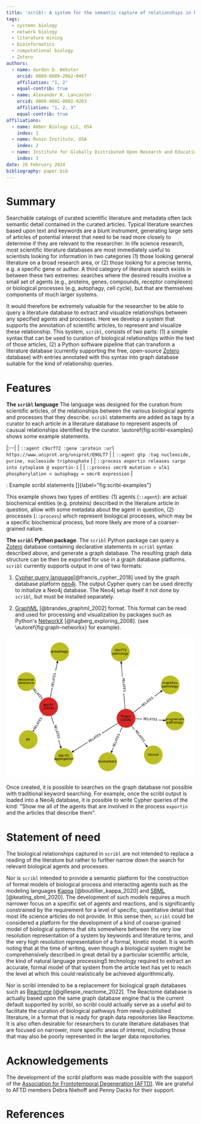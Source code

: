 ```yaml
---
title: 'scribl: A system for the semantic capture of relationships in biological literature'
tags:
  - systems biology
  - network biology
  - literature mining
  - bioinformatics
  - computational biology
  - Zotero
authors:
  - name: Gordon D. Webster
    orcid: 0009-0009-2862-0467
    affiliation: "1, 2"
    equal-contrib: true
  - name: Alexander K. Lancaster
    orcid: 0000-0002-0002-9263
    affiliation: "1, 2, 3"
    equal-contrib: true
affiliations:
  - name: Amber Biology LLC, USA
    index: 1
  - name: Ronin Institute, USA
    index: 2
  - name: Institute for Globally Distributed Open Research and Education
    index: 3
date: 28 February 2024
bibliography: paper.bib
---
```


# Summary

Searchable catalogs of curated scientific literature and metadata
often lack semantic detail contained in the curated articles.  Typical
literature searches based upon text and keywords are a blunt
instrument, generating large sets of articles of potential interest
that need to be read more closely to determine if they are relevant to
the researcher. In life science research, most scientific literature
databases are most immediately useful to scientists looking for
information in two categories (1) those looking general literature on
a broad research area, or (2) those looking for a precise terms,
e.g. a specific gene or author. A third category of literature search
exists in between these two extremes: searches where the desired
results involve a small set of agents (e.g., proteins, genes,
compounds, receptor complexes) or biological processes (e.g,
autophagy, cell cycle), but that are themselves components of much
larger systems.

It would therefore be extremely valuable for the researcher to be able
to query a literature database to extract and visualize relationships
between any specified agents and processes. Here we develop a system
that supports the annotation of scientific articles, to represent and
visualize these relationship. This system, `scribl`, consists of two
parts: (1) a simple syntax that can be used to curation of biological
relationships within the text of those articles, (2) a Python software
pipeline that can transform a literature database (currently
supporting the free, open-source [Zotero](https://www.zotero.org/)
database) with entries annotated with this syntax into graph database
suitable for the kind of relationship queries.

# Features

**The `scribl` language** The language was designed for the curation
from scientific articles, of the relationships between the various
biological agents and processes that they describe. `scribl`
statements are added as tags by a curator to each article in a
literature database to represent aspects of causual relationships
identified by the curator. \autoref{fig:scribl-examples} shows some
example statements.

|:--|
| `::agent c9orf72 :gene :protein :url https://www.uniprot.org/uniprot/Q96LT7`     |
| `::agent gtp :tag nucleoside, purine, nucleoside triphosphate`                   |
| `::process exportin releases cargo into cytoplasm @ exportin-1`                  |
| `::process smcr8 mutation > ulk1 phosphorylation < autophagy = smcr8 expression` |

: Example scribl statements []{label="fig:scribl-examples"}

This example shows two types of entities: (1) agents (`::agent`): are
actual biochemical entities (e.g. proteins) described in the
literature article in question, allow with some metadata about the
agent in question, (2) processes (`::process`) which represent
biological processes, which may be a specific biochemical process, but
more likely are more of a coarser-grained nature.

**The `scribl` Python package**.  The `scribl` Python package can
query a [Zotero](https://zotero.org) database containing declarative
statements in `scribl` syntax described above, and generate a graph
database. The resulting graph data structure can be then be exported
for use in a graph database platforms. `scribl` currently supports
output in one of two formats:

1. [Cypher query
language](https://opencypher.org/)[@francis_cypher_2018] used by the
graph database platform [neo4j](https://neo4j.com). The output Cypher
query can be used directly to initialize a Neo4j database.  The Neo4j
setup itself it not done by `scribl`, but must be installed
separately.

2.  [GraphML](http://graphml.graphdrawing.org/)
[@brandes_graphml_2002] format. This format can be read and used for
processing and visualization by packages such as Python's
[NetworkX](https://networkx.org/) [@hagberg_exploring_2008]. (see
\autoref{fig:graph-networkx} for example).

![Visualization of scribl database via NetworkX.\label{fig:graph-networkx}](../graphdb-visual.png)

Once created, it is possible to searches on the graph database not
possible with traditional keyword searching. For example, once the
scribl output is loaded into a Neo4j database, it is possible to write
Cypher queries of the kind: "Show me all of the agents that are
involved in the process `exportin` and the articles that describe
them".

# Statement of need

The biological relationships captured in `scribl` are not intended to
replace a reading of the literature but rather to further narrow down
the search for relevant biological agents and processes.

Nor is `scribl` intended to provide a semantic platform for the
construction of formal models of biological process and interacting
agents such as the modeling languages
[Kappa](https://kappalanguage.org/) [@boutillier_kappa_2020] and
[SBML](https://sbml.org/) [@keating_sbml_2020]. The development of
such models requires a much narrower focus on a specific set of agents
and reactions, and is significantly constrained by the requirement for
a level of specific, quantitative detail that most life science
articles do not provide. In this sense then, `scribl` could be
considered a platform for the development of a kind of coarse-grained
model of biological systems that sits somewhere between the very low
resolution representation of a system by keywords and literature
terms, and the very high resolution representation of a formal,
kinetic model. It is worth noting that at the time of writing, even
though a biological system might be comprehensively described in great
detail by a particular scientific article, the kind of natural
language processing5 technology required to extract an accurate,
formal model of that system from the article text has yet to reach the
level at which this could realistically be achieved algorithmically.

Nor is scribl intended to be a replacement for biological graph
databases such as [Reactome](https://reactome.org)
[@gillespie_reactome_2022]. The Reactome database is actually based
upon the same graph database engine that is the current default
supported by scribl, so scribl could actually serve as a useful aid to
facilitate the curation of biological pathways from newly-published
literature, in a format that is ready for graph data repositories like
Reactome. It is also often desirable for researchers to curate
literature databases that are focused on narrower, more specific areas
of interest, including those that may also be poorly represented in
the larger data repositories.

# Acknowledgements

The development of the scribl platform was made possible with the
support of the [Association for Frontotemporal Degeneration
(AFTD)](https://theaftd.org/). We are grateful to AFTD members Debra
Niehoff and Penny Dacks for their support.

# References
